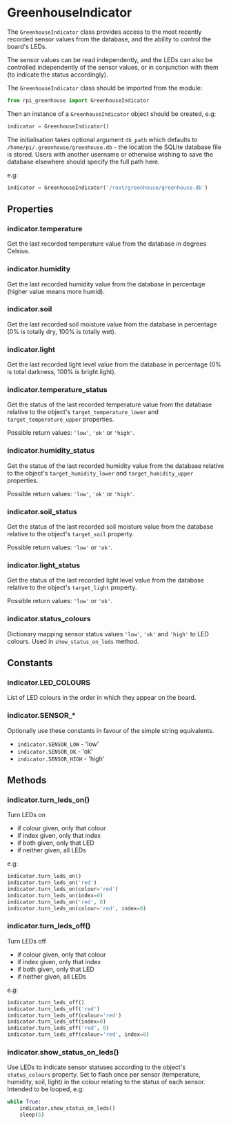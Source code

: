 # GreenhouseIndicator

The `GreenhouseIndicator` class provides access to the most recently recorded sensor values from the database, and the ability to control the board's LEDs.

The sensor values can be read independently, and the LEDs can also be controlled independently of the sensor values, or in conjunction with them (to indicate the status accordingly).

The `GreenhouseIndicator` class should be imported from the module:

```python
from rpi_greenhouse import GreenhouseIndicator
```

Then an instance of a `GreenhouseIndicator` object should be created, e.g:

```python
indicator = GreenhouseIndicator()
```

The initialisation takes optional argument `db_path` which defaults to `/home/pi/.greenhouse/greenhouse.db` - the location the SQLite database file is stored. Users with another username or otherwise wishing to save the database elsewhere should specify the full path here.

e.g:

```python
indicator = GreenhouseIndicator('/root/greenhouse/greenhouse.db')
```

## Properties

### indicator.temperature

Get the last recorded temperature value from the database in degrees Celsius.

### indicator.humidity

Get the last recorded humidity value from the database in percentage (higher value means more humid).

### indicator.soil

Get the last recorded soil moisture value from the database in percentage (0% is totally dry, 100% is totally wet).

### indicator.light

Get the last recorded light level value from the database in percentage (0% is total darkness, 100% is bright light).

### indicator.temperature_status

Get the status of the last recorded temperature value from the database relative to the object's `target_temperature_lower` and `target_temperature_upper` properties.

Possible return values: `'low'`, `'ok'` or `'high'`.

### indicator.humidity_status

Get the status of the last recorded humidity value from the database relative to the object's `target_humidity_lower` and `target_humidity_upper` properties.

Possible return values: `'low'`, `'ok'` or `'high'`.

### indicator.soil_status

Get the status of the last recorded soil moisture value from the database relative to the object's `target_soil` property.

Possible return values: `'low'` or `'ok'`.

### indicator.light_status

Get the status of the last recorded light level value from the database relative to the object's `target_light` property.

Possible return values: `'low'` or `'ok'`.

### indicator.status_colours

Dictionary mapping sensor status values `'low'`, `'ok'` and `'high'` to LED colours. Used in `show_status_on_leds` method.

## Constants

### indicator.LED_COLOURS

List of LED colours in the order in which they appear on the board.

### indicator.SENSOR_*

Optionally use these constants in favour of the simple string equivalents.

- `indicator.SENSOR_LOW` - 'low'
- `indicator.SENSOR_OK` - 'ok'
- `indicator.SENSOR_HIGH` - 'high'

## Methods

### indicator.turn_leds_on()

Turn LEDs on

- if colour given, only that colour
- if index given, only that index
- if both given, only that LED
- if neither given, all LEDs

e.g:

```python
indicator.turn_leds_on()
indicator.turn_leds_on('red')
indicator.turn_leds_on(colour='red')
indicator.turn_leds_on(index=0)
indicator.turn_leds_on('red', 0)
indicator.turn_leds_on(colour='red', index=0)
```

### indicator.turn_leds_off()

Turn LEDs off

- if colour given, only that colour
- if index given, only that index
- if both given, only that LED
- if neither given, all LEDs

e.g:

```python
indicator.turn_leds_off()
indicator.turn_leds_off('red')
indicator.turn_leds_off(colour='red')
indicator.turn_leds_off(index=0)
indicator.turn_leds_off('red', 0)
indicator.turn_leds_off(colour='red', index=0)
```

### indicator.show_status_on_leds()

Use LEDs to indicate sensor statuses according to the object's `status_colours` property. Set to flash once per sensor (temperature, humidity, soil, light) in the colour relating to the status of each sensor. Intended to be looped, e.g:

```python
while True:
    indicator.show_status_on_leds()
    sleep(5)
```
